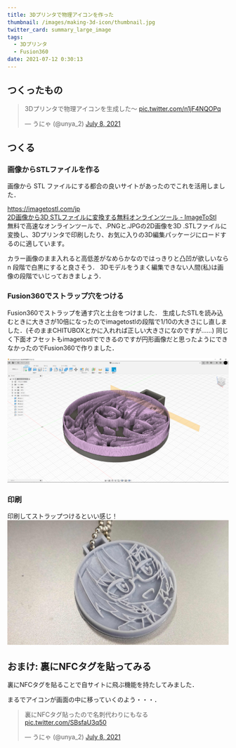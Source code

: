 ```yaml
---
title: 3Dプリンタで物理アイコンを作った
thumbnail: /images/making-3d-icon/thumbnail.jpg
twitter_card: summary_large_image
tags:
  - 3Dプリンタ
  - Fusion360
date: 2021-07-12 0:30:13
---
```


## つくったもの

<blockquote class="twitter-tweet"><p lang="ja" dir="ltr">3Dプリンタで物理アイコンを生成した〜 <a href="https://t.co/n1jF4NQOPq">pic.twitter.com/n1jF4NQOPq</a></p>&mdash; うにゃ (@unya_2) <a href="https://twitter.com/unya_2/status/1413106388138561542?ref_src=twsrc%5Etfw">July 8, 2021</a></blockquote> <script async src="https://platform.twitter.com/widgets.js" charset="utf-8"></script>

<!-- more -->



## つくる

### 画像からSTLファイルを作る

画像から STL ファイルにする都合の良いサイトがあったのでこれを活用しました．

<div class="bcard-wrapper"><span class="bcard-header"><div class="bcard-site"><a href="https://imagetostl.com/jp" rel="nofollow" target="_blank"></a></div><div class="bcard-url"><a href="https://imagetostl.com/jp" rel="nofollow" target="_blank">https://imagetostl.com/jp</a></div></span><span class="bcard-main"><div class="bcard-title"><a href="https://imagetostl.com/jp" rel="nofollow" target="_blank">2D画像から3D STLファイルに変換する無料オンラインツール - ImageToStl</a></div><div class="bcard-description">無料で高速なオンラインツールで、.PNGと.JPGの2D画像を3D .STLファイルに変換し、3Dプリンタで印刷したり、お気に入りの3D編集パッケージにロードするのに適しています。</div></span></div>

カラー画像のまま入れると高低差がなめらかなのではっきりと凸凹が欲しいなら n 段階で白黒にすると良さそう．
3Dモデルをうまく編集できない人間(私)は画像の段階でいじっておきましょう．



### Fusion360でストラップ穴をつける

Fusion360でストラップを通す穴と土台をつけました．
生成したSTLを読み込むときに大きさが10倍になったのでimagetostlの段階で1/10の大きさにし直しました．(そのままCHITUBOXとかに入れれば正しい大きさになのですが......) 
同じく下面オフセットもimagetostlでできるのですが円形画像だと思ったようにできなかったのでFusion360で作りました．

![](/images/making-3d-icon/fusion.png)

### 印刷
印刷してストラップつけるといい感じ！
![](/images/making-3d-icon/thumbnail.jpg)

## おまけ: 裏にNFCタグを貼ってみる

裏にNFCタグを貼ることで自サイトに飛ぶ機能を持たしてみました．

まるでアイコンが画面の中に移っていくのよう・・・．

<blockquote class="twitter-tweet" data-conversation="none" data-dnt="true"><p lang="ja" dir="ltr">裏にNFCタグ貼ったので名刺代わりにもなる <a href="https://t.co/SBsfaU3q50">pic.twitter.com/SBsfaU3q50</a></p>&mdash; うにゃ (@unya_2) <a href="https://twitter.com/unya_2/status/1413107184875966469?ref_src=twsrc%5Etfw">July 8, 2021</a></blockquote> <script async src="https://platform.twitter.com/widgets.js" charset="utf-8"></script>
